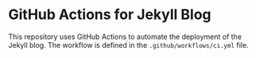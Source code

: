 # GitHub Actions for Jekyll Blog

This repository uses GitHub Actions to automate the deployment of the Jekyll blog. The workflow is defined in the `.github/workflows/ci.yml` file.